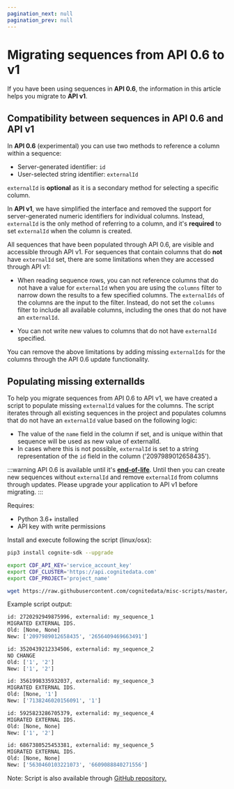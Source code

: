 ```yaml
---
pagination_next: null
pagination_prev: null
---
```


# Migrating sequences from API 0.6 to v1

If you have been using sequences in **API 0.6**, the information in this article helps you migrate to **API v1**.

## Compatibility between sequences in API 0.6 and API v1

In **API 0.6** (experimental) you can use two methods to reference a column within a sequence:

- Server-generated identifier: `id`
- User-selected string identifier: `externalId`

`externalId` is **optional** as it is a secondary method for selecting a specific column.

In **API v1**, we have simplified the interface and removed the support for server-generated numeric identifiers for individual columns. Instead, `externalId` is the only method of referring to a column, and it's **required** to set `externalId` when the column is created.

All sequences that have been populated through API 0.6, are visible and accessible through API v1. For sequences that contain columns that do **not** have `externalId` set, there are some limitations when they are accessed through API v1:

- When reading sequence rows, you can not reference columns that do not have a value for `externalId` when you are using the `columns` filter to narrow down the results to a few specified columns. The `externalIds` of the columns are the input to the filter. Instead, do not set the `columns` filter to include all available columns, including the ones that do not have an `externalId`.

- You can not write new values to columns that do not have `externalId` specified.

You can remove the above limitations by adding missing `externalIds` for the columns through the API 0.6 update functionality.

## Populating missing externalIds

To help you migrate sequences from API 0.6 to API v1, we have created a script to populate missing `externalId` values for the columns. The script iterates through all existing sequences in the project and populates columns that do not have an `externalId` value based on the following logic:

- The value of the `name` field in the column if set, and is unique within that sequence will be used as new value of externalId.
- In cases where this is not possible, `externalId` is set to a string representation of the `id` field in the column ('2097989012658435').

:::warning
API 0.6 is available until it's [**end-of-life**](../../../../dev/API_versioning.md#api-versions). Until then you can create new sequences without `externalId` and remove `externalId` from columns through updates. Please upgrade your application to API v1 before migrating.
:::

Requires:

- Python 3.6+ installed
- API key with write permissions

Install and execute following the script (linux/osx):

```bash
pip3 install cognite-sdk --upgrade

export CDF_API_KEY='service_account_key'
export CDF_CLUSTER='https://api.cognitedata.com'
export CDF_PROJECT='project_name'

wget https://raw.githubusercontent.com/cognitedata/misc-scripts/master/migration_scripts/sequences_externalId.py && (python3 sequences_externalId.py)
```

Example script output:

```bash
id: 2720292949875996, externalid: my_sequence_1
MIGRATED EXTERNAL IDS.
Old: [None, None]
New: ['2097989012658435', '2656409469663491']

id: 3520439212334506, externalid: my_sequence_2
NO CHANGE
Old: ['1', '2']
New: ['1', '2']

id: 3561998335932037, externalid: my_sequence_3
MIGRATED EXTERNAL IDS.
Old: [None, '1']
New: ['7138246020156091', '1']

id: 5925823286705379, externalid: my_sequence_4
MIGRATED EXTERNAL IDS.
Old: [None, None]
New: ['1', '2']

id: 6867380525453381, externalid: my_sequence_5
MIGRATED EXTERNAL IDS.
Old: [None, None]
New: ['5630460103221073', '6609088840271556']
```

Note: Script is also available through [GitHub repository.](https://github.com/cognitedata/misc-scripts/blob/master/migration_scripts/sequences_externalId.py)
